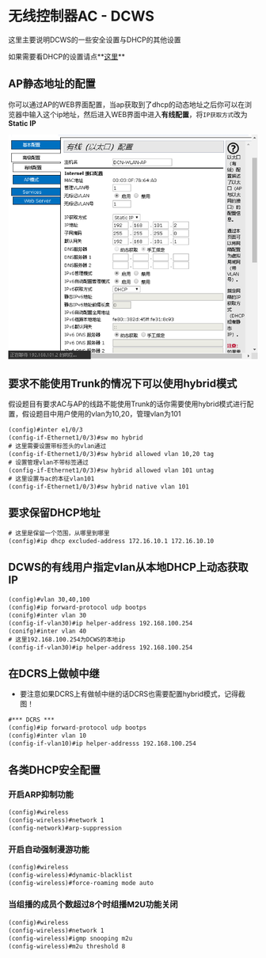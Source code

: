 # 无线控制器AC - DCWS

这里主要说明DCWS的一些安全设置与DHCP的其他设置

如果需要看DHCP的设置请点**[这里](./DHCP_config_note.md)**

## AP静态地址的配置

你可以通过AP的WEB界面配置，当ap获取到了dhcp的动态地址之后你可以在浏览器中输入这个ip地址，然后进入WEB界面中进入**有线配置**，将`IP获取方式`改为**Static IP**

<img src="note.assets/image-20200115174935348.png" alt="image-20200115174935348" style="zoom: 80%;" />



## 要求不能使用Trunk的情况下可以使用hybrid模式

假设题目有要求AC与AP的线路不能使用Trunk的话你需要使用hybrid模式进行配置，假设题目中用户使用的vlan为10,20，管理vlan为101

``` shell
(config)#inter e1/0/3
(config-if-Ethernet1/0/3)#sw mo hybrid
# 这里需要设置带标签头的vlan通过
(config-if-Ethernet1/0/3)#sw hybrid allowed vlan 10,20 tag
# 设置管理vlan不带标签通过
(config-if-Ethernet1/0/3)#sw hybrid allowed vlan 101 untag
# 这里设置与ac的本征vlan101
(config-if-Ethernet1/0/3)#sw hybrid native vlan 101
```

## 要求保留DHCP地址

``` shell
# 这里是保留一个范围，从哪里到哪里
(config)#ip dhcp excluded-address 172.16.10.1 172.16.10.10
```

## DCWS的有线用户指定vlan从本地DHCP上动态获取IP

``` shell
(config)#vlan 30,40,100
(config)#ip forward-protocol udp bootps
(conifg)#inter vlan 30
(config-if-vlan30)#ip helper-address 192.168.100.254
(conifg)#inter vlan 40
# 这里192.168.100.254为DCWS的本地ip
(config-if-vlan30)#ip helper-address 192.168.100.254
```

## 在DCRS上做帧中继

* 要注意如果DCRS上有做帧中继的话DCRS也需要配置hybrid模式，记得截图！

``` shell
#*** DCRS ***
(config)#ip forward-protocol udp bootps
(config)#inter vlan 10
(config-if-vlan10)#ip helper-addresss 192.168.100.254
```

## 各类DHCP安全配置

### 开启ARP抑制功能

``` shell
(config)#wireless
(config-wireless)#network 1
(config-network)#arp-suppression
```

### 开启自动强制漫游功能

``` shell
(config)#wireless
(config-wireless)#dynamic-blacklist
(config-wireless)#force-roaming mode auto
```

### 当组播的成员个数超过8个时组播M2U功能关闭

``` shell
(config)#wireless
(config-wireless)#network 1
(config-wireless)#igmp snooping m2u
(config-wireless)#m2u threshold 8
```

